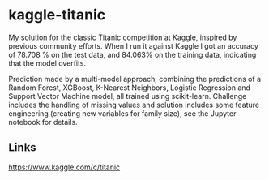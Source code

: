 # kaggle-titanic
My solution for the classic Titanic competition at Kaggle, inspired by previous community efforts. When I run it against Kaggle I got an accuracy of 78.708 % on the test data, and 84.063% on the training data, indicating that the model overfits.

Prediction made by a multi-model approach, combining the predictions of a Random Forest, XGBoost, K-Nearest Neighbors, Logistic Regression and Support Vector Machine model, all trained using scikit-learn. Challenge includes the handling of missing values and solution includes some feature engineering (creating new variables for family size), see the Jupyter notebook for details.

## Links
 https://www.kaggle.com/c/titanic
